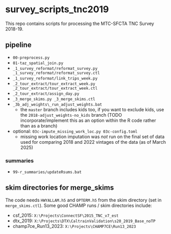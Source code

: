 # survey_scripts_tnc2019

This repo contains scripts for processing the MTC-SFCTA TNC Survey 2018-19.

## pipeline
- `00-preprocess.py`
- `01-taz_spatial_join.py`
- `_1_survey_reformat/reformat_survey.py _1_survey_reformat/reformat_survey.ctl`
- `_1_survey_reformat/link_trips_week.py`
- `_2_tour_extract/tour_extract_week.py _2_tour_extract/tour_extract_week.ctl`
- `_2_tour_extract/assign_day.py`
- `_3_merge_skims.py _3_merge_skims.ctl`
- `_3b_adj_weights\_run_adjust_weights.bat`
  - the `master` branch includes kids too, if you want to exclude kids, use the
    `2018-adjust_weights-no_kids` branch (TODO incorporate/implement this as an
    option within the R code rather than as a branch)
- optional: `03c-impute_missing_work_loc.py 03c-config.toml`
  - missing work location imputation was *not* run on the final set of data used
    for comparing 2018 and 2022 vintages of the data (as of March 2025)
### summaries
- `99-r_summaries/updateRsums.bat`

## skim directories for merge_skims
The code needs `HWYALLAM.h5` and `OPTERM.h5` from the skim directory (set in
`merge_skims.ctl`). Some good CHAMP runs / skim directories include:
- csf_2015: `X:\Projects\ConnectSF\2015_TNC_v7_est`
- dtx_2019: `X:\Projects\DTX\CaltrainValidation\s20_2019_Base_noTP`
- champ7ce_Run13_2023: `X:\Projects\CHAMP7CE\Run13_2023`
